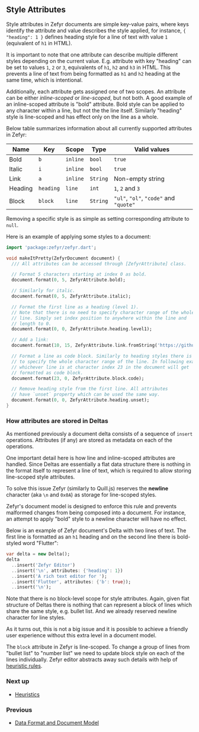 ## Style Attributes

Style attributes in Zefyr documents are simple key-value pairs, where
keys identify the attribute and value describes the style applied, for
instance, `{ "heading": 1 }` defines heading style for a line of
text with value `1` (equivalent of `h1` in HTML).

It is important to note
that one attribute can describe multiple different styles depending
on the current value. E.g. attribute with key "heading" can be set to values
`1`, `2` or `3`, equivalents of `h1`, `h2` and `h3` in HTML. This prevents
a line of text from being formatted as `h1` and `h2` heading at the same time,
which is intentional.

Additionally, each attribute gets assigned one of two scopes. An
attribute can be either *inline-scoped* or *line-scoped*, but not both.
A good example of an inline-scoped attribute is "bold" attribute. Bold
style can be applied to any character within a line, but not the the
line itself. Similarly "heading" style is line-scoped and has effect
only on the line as a whole.

Below table summarizes information about all currently supported
attributes in Zefyr:

| Name    | Key       | Scope    | Type     | Valid values                           |
|---------|-----------|----------|----------|----------------------------------------|
| Bold    | `b`       | `inline` | `bool`   | `true`                                 |
| Italic  | `i`       | `inline` | `bool`   | `true`                                 |
| Link    | `a`       | `inline` | `String` | Non-empty string                       |
| Heading | `heading` | `line`   | `int`    | `1`, `2` and `3`                       |
| Block   | `block`   | `line`   | `String` | `"ul"`, `"ol"`, `"code"` and `"quote"` |

Removing a specific style is as simple as setting corresponding
attribute to `null`.

Here is an example of applying some styles to a document:

```dart
import 'package:zefyr/zefyr.dart';

void makeItPretty(ZefyrDocument document) {
  /// All attributes can be accessed through [ZefyrAttribute] class.

  // Format 5 characters starting at index 0 as bold.
  document.format(0, 5, ZefyrAttribute.bold);

  // Similarly for italic.
  document.format(0, 5, ZefyrAttribute.italic);

  // Format the first line as a heading (level 1).
  // Note that there is no need to specify character range of the whole
  // line. Simply set index position to anywhere within the line and
  // length to 0.
  document.format(0, 0, ZefyrAttribute.heading.level1);

  // Add a link:
  document.format(10, 15, ZefyrAttribute.link.fromString('https://github.com'));

  // Format a line as code block. Similarly to heading styles there is no need
  // to specify the whole character range of the line. In following example:
  // whichever line is at character index 23 in the document will get
  // formatted as code block.
  document.format(23, 0, ZefyrAttribute.block.code);

  // Remove heading style from the first line. All attributes
  // have `unset` property which can be used the same way.
  document.format(0, 0, ZefyrAttribute.heading.unset);
}
```

### How attributes are stored in Deltas

As mentioned previously a document delta consists of a sequence of `insert`
operations. Attributes (if any) are stored as metadata on each of the
operations.

One important detail here is how line and inline-scoped attributes are
handled. Since Deltas are essentially a flat data structure there is
nothing in the format itself to represent a line of text, which is
required to allow storing line-scoped style attributes.

To solve this issue Zefyr (similarly to Quill.js) reserves the
**newline** character (aka `\n` and `0x0A`) as storage for line-scoped
styles.

Zefyr's document model is designed to enforce this rule and
prevents malformed changes from being composed into a document. For
instance, an attempt to apply "bold" style to a newline character
will have no effect.

Below is an example of Zefyr document's Delta with two lines of text.
The first line is formatted as an `h1` heading and on the second line
there is bold-styled word "Flutter":

```dart
var delta = new Delta();
delta
  ..insert('Zefyr Editor')
  ..insert('\n', attributes: {'heading': 1})
  ..insert('A rich text editor for ');
  ..insert('Flutter', attributes: {'b': true});
  ..insert('\n');
```

Note that there is no block-level scope for style attributes. Again,
given flat structure of Deltas there is nothing that can represent a
block of lines which share the same style, e.g. bullet list. And we
already reserved newline character for line styles.

As it turns out, this is not a big issue and it is possible to achieve
a friendly user experience without this extra level in a document model.

The `block` attribute in Zefyr is line-scoped. To change a group of
lines from "bullet list" to "number list" we need to update block
style on each of the lines individually. Zefyr editor abstracts away
such details with help of [heuristic rules][heuristics].

### Next up

* [Heuristics][heuristics]

[heuristics]: /doc/heuristics.md

### Previous

* [Data Format and Document Model](/doc/data_and_document.md)
